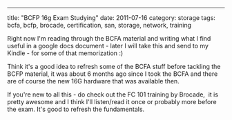 ---
title: "BCFP 16g Exam Studying"
date: 2011-07-16
category: storage
tags: bcfa, bcfp, brocade, certification, san, storage, network, training

Right now I'm reading through the BCFA material and writing what I find useful in a google docs document - later I will take this and send to my Kindle - for some of that memorization :)

Think it's a good idea to refresh some of the BCFA stuff before tackling the BCFP material, it was about 6 months ago since I took the BCFA and there are of course the new 16G hardware that was available then.

If you're new to all this - do check out the FC 101 training by Brocade,  it is pretty awesome and I think I'll listen/read it once or probably more before the exam. It's good to refresh the fundamentals.

